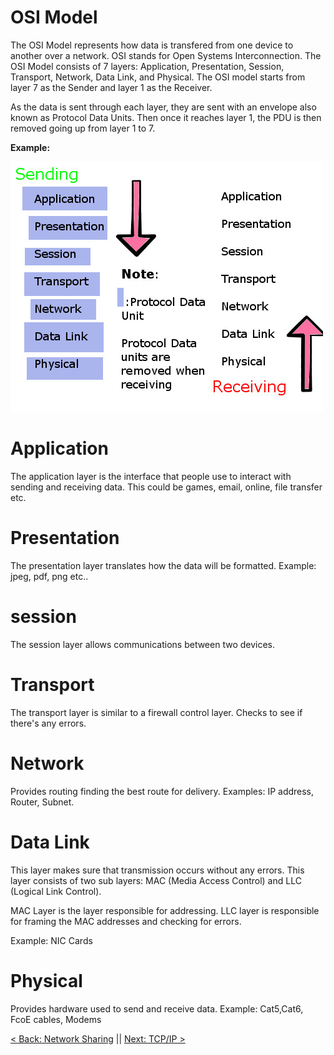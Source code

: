 # OSI Model

The OSI Model represents how data is transfered from one device to another over a network. OSI stands for Open Systems Interconnection. The OSI Model consists of 7 layers: Application, Presentation, Session, Transport, Network, Data Link, and Physical. The OSI model starts from layer 7 as the Sender and layer 1 as the Receiver.

As the data is sent through each layer, they are sent with an envelope also known as Protocol Data Units. Then once it reaches layer 1, the PDU is then removed going up from layer 1 to 7.  


**Example:**

![OSI](https://raw.githubusercontent.com/sxcdennis/Network/master/images/OSI.jpg)


# Application

The application layer is the interface that people use to interact with sending and  receiving data. This could be games, email, online, file transfer etc.



# Presentation

The presentation layer translates how the data will be formatted. Example: jpeg, pdf, png etc..


# session

The session layer allows communications between two devices.


# Transport

The transport layer is similar to a firewall control layer. Checks to see if there's any errors.


# Network

Provides routing finding the best route for delivery. Examples: IP address, Router, Subnet.


# Data Link

This layer makes sure that transmission occurs without any errors.  This layer consists of two sub layers: MAC (Media Access Control) and LLC (Logical Link Control).

MAC Layer is  the layer responsible for addressing.
LLC layer is responsible for framing the MAC addresses and checking for errors.

Example: NIC Cards


# Physical

Provides hardware used to send and receive data.
Example: Cat5,Cat6, FcoE cables, Modems


[< Back: Network Sharing](https://github.com/sxcdennis/Network/blob/master/Network%20Sharing.md "Network Sharing") || [Next: TCP/IP >](https://github.com/sxcdennis/Network/blob/master/TCP%26IP.md "TCP/IP")
